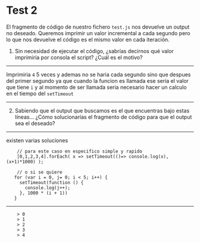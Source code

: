 # Test 2

El fragmento de código de nuestro fichero `test.js` nos devuelve un output no 
deseado. Queremos imprimir un valor incremental a cada segundo pero lo que 
nos devuelve el código es el mismo valor en cada iteración. 

1. Sin necesidad de ejecutar el código, ¿sabrías decirnos qué valor imprimiría
 por consola el script? ¿Cuál es el motivo?
 ***
 Imprimiria `4` 5 veces y ademas no se haria cada segundo sino que despues del primer segundo
  ya que cuando la funcion es llamada ese seria el valor que tiene `i` y al momento de ser llamada
  seria necesario hacer un calculo en el tiempo del `setTimeout`
  ***
2. Sabiendo que el output que buscamos es el que encuentras bajo estas líneas… 
¿Cómo solucionarías el fragmento de código para que el output sea el deseado?
***
existen varias soluciones 
```
    // para este caso en especifico simple y rapido
    [0,1,2,3,4].forEach( x => setTimeout(()=> console.log(x), (x+1)*1000) );
    
    // o si se quiere
   for (var i = 0, j= 0; i < 5; i++) {
     setTimeout(function () {
       console.log(j++);
     }, 1000 * (i + 1))
   }
```
***
```
    > 0
    > 1
    > 2
    > 3
    > 4
```